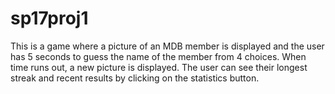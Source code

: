 # sp17proj1
This is a game where a picture of an MDB member is displayed and the user has 5 seconds to guess the name of the member from 4 choices. When time runs out, a new picture is displayed. The user can see their longest streak and recent results by clicking on the statistics button. 
